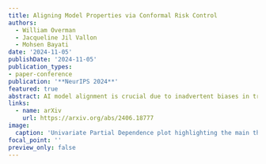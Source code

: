 ```yaml
---
title: Aligning Model Properties via Conformal Risk Control
authors:
  - William Overman
  - Jacqueline Jil Vallon
  - Mohsen Bayati
date: '2024-11-05'
publishDate: '2024-11-05'
publication_types:
- paper-conference
publication: '**NeurIPS 2024**'
featured: true
abstract: AI model alignment is crucial due to inadvertent biases in training data and the underspecified machine learning pipeline, where models with excellent test metrics may not meet end-user requirements. While post-training alignment via human feedback shows promise, these methods are often limited to generative AI settings where humans can interpret and provide feedback on model outputs. In traditional non-generative settings with numerical or categorical outputs, detecting misalignment through single-sample outputs remains challenging, and enforcing alignment during training requires repeating costly training processes. In this paper we consider an alternative strategy. We propose interpreting model alignment through property testing, defining an aligned model f as one belonging to a subset P of functions that exhibit specific desired behaviors. We focus on post-processing a pre-trained model f to better align with P using conformal risk control. Specifically, we develop a general procedure for converting queries for testing a given property P to a collection of loss functions suitable for use in a conformal risk control algorithm. We prove a probabilistic guarantee that the resulting conformal interval around f contains a function approximately satisfying P. We exhibit applications of our methodology on a collection of supervised learning datasets for (shape-constrained) properties such as monotonicity and concavity. The general procedure is flexible and can be applied to a wide range of desired properties. Finally, we prove that pre-trained models will always require alignment techniques even as model sizes or training data increase, as long as the training data contains even small biases.
links:
  - name: arXiv
    url: https://arxiv.org/abs/2406.18777
image:
  caption: 'Univariate Partial Dependence plot highlighting the main theorem, which shows that we can find a function satisfying the desired property of monotonicity within the conformal band.'
focal_point: ''
preview_only: false
---
```



